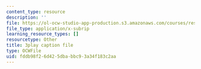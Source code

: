```yaml
---
content_type: resource
description: ''
file: https://ol-ocw-studio-app-production.s3.amazonaws.com/courses/res-18-005-highlights-of-calculus-spring-2010/fddb98f26d425dbabbc93a34f183c2aa_5ZpqI8zz1HM.vtt
file_type: application/x-subrip
learning_resource_types: []
resourcetype: Other
title: 3play caption file
type: OCWFile
uid: fddb98f2-6d42-5dba-bbc9-3a34f183c2aa
---
```

